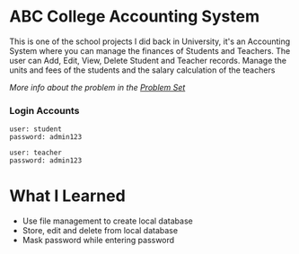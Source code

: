 # ABC College Accounting System

This is one of the school projects I did back in University, it's an Accounting System where you can manage the finances of Students and Teachers. The user can Add, Edit, View, Delete Student and Teacher records. Manage the units and fees of the students and the salary calculation of the teachers

*More info about the problem in the [Problem Set](https://github.com/johndgpaz/ABCCollegeAccountingSystem/blob/master/Problem%20Set.docx)*

### Login Accounts

```
user: student
password: admin123
```

```
user: teacher
password: admin123
```

# What I Learned

* Use file management to create local database
* Store, edit and delete from local database
* Mask password while entering password
